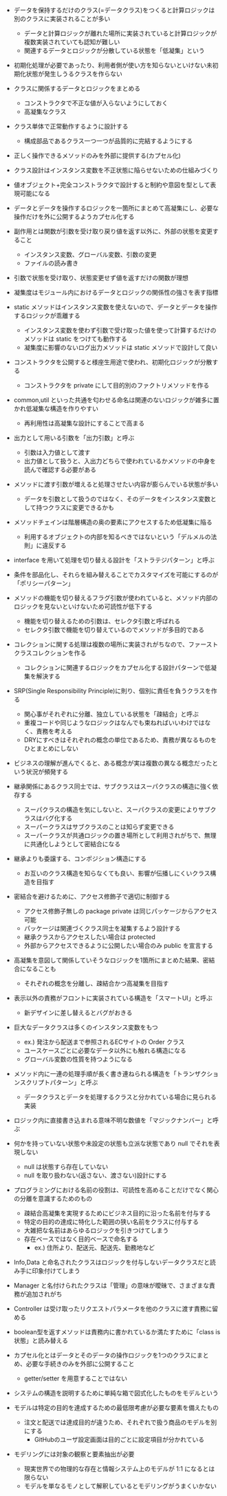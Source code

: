 
- データを保持するだけのクラス(=データクラス)をつくると計算ロジックは別のクラスに実装されることが多い
  - データと計算ロジックが離れた場所に実装されていると計算ロジックが複数実装されていても認知が難しい
  - 関連するデータとロジックが分散している状態を「低凝集」という

- 初期化処理が必要であったり、利用者側が使い方を知らないといけない未初期化状態が発生しうるクラスを作らない

- クラスに関係するデータとロジックをまとめる
  - コンストラクタで不正な値が入らないようにしておく
  - 高凝集なクラス

- クラス単体で正常動作するように設計する
  - 構成部品であるクラス一つ一つが品質的に完結するようにする 
  
- 正しく操作できるメソッドのみを外部に提供する(カプセル化)

- クラス設計はインスタンス変数を不正状態に陥らせないための仕組みづくり

- 値オブジェクト+完全コンストラクタで設計すると制約や意図を型として表現可能になる

- データとデータを操作するロジックを一箇所にまとめて高凝集にし、必要な操作だけを外に公開するようカプセル化する

- 副作用とは関数が引数を受け取り戻り値を返す以外に、外部の状態を変更すること
  - インスタンス変数、グローバル変数、引数の変更 
  - ファイルの読み書き

- 引数で状態を受け取り、状態変更せず値を返すだけの関数が理想

- 凝集度はモジュール内におけるデータとロジックの関係性の強さを表す指標

- static メソッドはインスタンス変数を使えないので、データとデータを操作するロジックが乖離する
  - インスタンス変数を使わず引数で受け取った値を使って計算するだけのメソッドは static をつけても動作する
  - 凝集度に影響のないログ出力メソッドは static メソッドで設計して良い

- コンストラクタを公開すると様座生用途で使われ、初期化ロジックが分散する
  - コンストラクタを private にして目的別のファクトリメソッドを作る

- common,util といった共通を匂わせる命名は関連のないロジックが雑多に置かれ低凝集な構造を作りやすい
  - 再利用性は高凝集な設計にすることで高まる

- 出力として用いる引数を「出力引数」と呼ぶ
  - 引数は入力値として渡す
  - 出力値として扱うと、入出力どちらで使われているかメソッドの中身を読んで確認する必要がある

- メソッドに渡す引数が増えると処理させたい内容が膨らんでいる状態が多い
  - データを引数として扱うのではなく、そのデータをインスタンス変数として持つクラスに変更できるかも

- メソッドチェインは階層構造の奥の要素にアクセスするため低凝集に陥る
  - 利用するオブジェクトの内部を知るべきではないという「デルメルの法則」に違反する

- interface を用いて処理を切り替える設計を「ストラテジパターン」と呼ぶ

- 条件を部品化し、それらを組み替えることでカスタマイズを可能にするのが「ポリシーパターン」

- メソッドの機能を切り替えるフラグ引数が使われていると、メソッド内部のロジックを見ないといけないため可読性が低下する
  - 機能を切り替えるための引数は、セレクタ引数と呼ばれる
  - セレクタ引数で機能を切り替えているのでメソッドが多目的である

- コレクションに関する処理は複数の場所に実装されがちなので、ファーストクラスコレクションを作る
  - コレクションに関連するロジックをカプセル化する設計パターンで低凝集を解決する

- SRP(Single Responsibility Principle)に則り、個別に責任を負うクラスを作る
  - 関心事がそれぞれに分離、独立している状態を「疎結合」と呼ぶ
  - 重複コードや同じようなロジックはなんでも束ねればいいわけではなく、責務を考える
  - DRYにすべきはそれぞれの概念の単位であるため、責務が異なるものをひとまとめにしない

- ビジネスの理解が進んでくると、ある概念が実は複数の異なる概念だったという状況が頻発する  

- 継承関係にあるクラス同士では、サブクラスはスーパクラスの構造に強く依存する
  - スーパクラスの構造を気にしないと、スーパクラスの変更によりサブクラスはバグ化する
  - スーパークラスはサブクラスのことは知らず変更できる
  - スーパークラスが共通ロジックの置き場所として利用されがちで、無理に共通化しようとして密結合になる

- 継承よりも委譲する、コンポジション構造にする
  - お互いのクラス構造を知らなくても良い、影響が伝播しにくいクラス構造を目指す

- 密結合を避けるために、アクセス修飾子で適切に制御する
  - アクセス修飾子無しの package private は同じパッケージからアクセス可能
  - パッケージは関連づくクラス同士を凝集するよう設計する
  - 継承クラスからアクセスしたい場合は protected
  - 外部からアクセスできるように公開したい場合のみ public を宣言する

- 高凝集を意図して関係していそうなロジックを1箇所にまとめた結果、密結合になることも
  - それぞれの概念を分離し、疎結合かつ高凝集を目指す

- 表示以外の責務がフロントに実装されている構造を「スマートUI」と呼ぶ
  - 新デザインに差し替えるとバグがおきる

- 巨大なデータクラスは多くのインスタンス変数をもつ
  - ex.) 発注から配送まで参照されるECサイトの Order クラス 
  - ユースケースごとに必要なデータ以外にも触れる構造になる
  - グローバル変数の性質を持つようになる

- メソッド内に一連の処理手順が長く書き連ねられる構造を「トランザクションスクリプトパターン」と呼ぶ
  - データクラスとデータを処理するクラスと分かれている場合に見られる実装

- ロジック内に直接書き込まれる意味不明な数値を「マジックナンバー」と呼ぶ

- 何かを持っていない状態や未設定の状態も立派な状態であり null でそれを表現しない
  - null は状態すら存在していない
  - null を取り扱わない(返さない、渡さない)設計にする

- プログラミングにおける名前の役割は、可読性を高めることだけでなく関心の分離を意識するためのもの
  - 疎結合高凝集を実現するためにビジネス目的に沿った名前を付与する
  - 特定の目的の達成に特化した範囲の狭い名前をクラスに付与する
  - 大雑把な名前はあらゆるロジックを引きつけてしまう
  - 存在ベースではなく目的ベースで命名する
    - ex.) 住所より、配送元、配送先、勤務地など

- Info,Data と命名されたクラスはロジックを付与しないデータクラスだと読み手に印象付けてしまう

- Manager と名付けられたクラスは「管理」の意味が曖昧で、さまざまな責務が追加されがち

- Controller は受け取ったリクエストパラメータを他のクラスに渡す責務に留める

- boolean型を返すメソッドは責務内に書かれているか満たすために「class is 状態」と読み替える

- カプセル化とはデータとそのデータの操作ロジックを1つのクラスにまとめ、必要な手続きのみを外部に公開すること
  - getter/setter を用意することではない

- システムの構造を説明するために単純な箱で図式化したものをモデルという

- モデルは特定の目的を達成するための最低限考慮が必要な要素を備えたもの
  - 注文と配送では達成目的が違うため、それぞれで扱う商品のモデルを別にする
    - GitHubのユーザ設定画面は目的ごとに設定項目が分かれている

- モデリングには対象の観察と要素抽出が必要
  - 現実世界での物理的な存在と情報システム上のモデルが 1:1 になるとは限らない
  - モデルを単なるモノとして解釈しているとモデリングがうまくいかない

